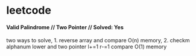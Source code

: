 # leetcode


#### Valid Palindrome // Two Pointer // Solved: Yes
two ways to solve, 1. reverse array and compare O(n) memory, 2. checkm alphanum lower and two pointer l+=1 r-=1 compare O(1) memory
